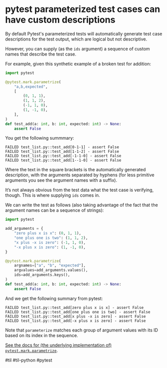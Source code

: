 # pytest parameterized test cases can have custom descriptions

By default Pytest's parameterized tests will automatically generate test case descriptions for the test output, which are logical but not descriptive.

However, you can supply (as the `ids` argument) a sequence of custom names that describe the test case.

For example, given this synthetic example of a broken test for addition:

```python
import pytest

@pytest.mark.parametrize(
    "a,b,expected",
    [
        (0, 1, 1),
        (1, 1, 2),
        (-1, 1, 0),
        (1, -1, 0),
    ],
)
def test_add(a: int, b: int, expected: int) -> None:
    assert False
```

You get the following summmary:

```
FAILED test_list.py::test_add[0-1-1] - assert False
FAILED test_list.py::test_add[1-1-2] - assert False
FAILED test_list.py::test_add[-1-1-0] - assert False
FAILED test_list.py::test_add[1--1-0] - assert False
```

Where the text in the square brackets is the automatically generated description, with the arguments separated by hyphens (for less primitive arguments you see the argument names with a suffix).

It’s not always obvious from the test data what the test case is verifying, though. This is where supplying `ids` comes in.

We can write the test as follows (also taking advantage of the fact that the argument names can be a sequence of strings):

```python
import pytest

add_arguments = {
    "zero plus x is x": (0, 1, 1),
    "one plus one is two": (1, 1, 2),
    "x plus -x is zero": (-1, 1, 0),
    "-x plus x is zero": (1, -1, 0),
}

@pytest.mark.parametrize(
    argnames=["a", "b", "expected"],
    argvalues=add_arguments.values(),
    ids=add_arguments.keys(),
)
def test_add(a: int, b: int, expected: int) -> None:
    assert False
```

And we get the following summary from pytest:

```
FAILED test_list.py::test_add[zero plus x is x] - assert False
FAILED test_list.py::test_add[one plus one is two] - assert False
FAILED test_list.py::test_add[x plus -x is zero] - assert False
FAILED test_list.py::test_add[-x plus x is zero] - assert False
```

Note that `parameterize` matches each group of argument values with its ID based on its index in the sequence.

[See the docs for (the underlying implementation of) `pytest.mark.parametrize`][docs].

[docs]: https://docs.pytest.org/en/stable/reference.html#pytest.python.Metafunc.parametrize

#til #til-python #pytest

